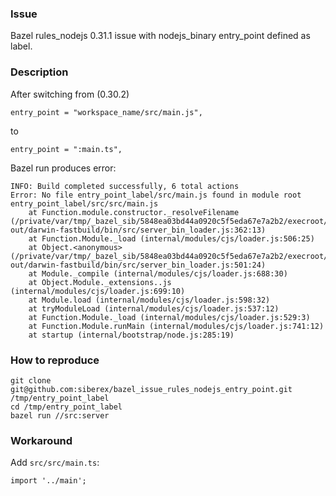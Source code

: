 ### Issue

Bazel rules_nodejs 0.31.1 issue with nodejs_binary entry_point defined as label.

### Description

After switching from (0.30.2)

```
entry_point = "workspace_name/src/main.js",
```

to

```
entry_point = ":main.ts",
```

Bazel run produces error:

```
INFO: Build completed successfully, 6 total actions
Error: No file entry_point_label/src/main.js found in module root entry_point_label/src/src/main.js
    at Function.module.constructor._resolveFilename (/private/var/tmp/_bazel_sib/5848ea03bd44a0920c5f5eda67e7a2b2/execroot/entry_point_label/bazel-out/darwin-fastbuild/bin/src/server_bin_loader.js:362:13)
    at Function.Module._load (internal/modules/cjs/loader.js:506:25)
    at Object.<anonymous> (/private/var/tmp/_bazel_sib/5848ea03bd44a0920c5f5eda67e7a2b2/execroot/entry_point_label/bazel-out/darwin-fastbuild/bin/src/server_bin_loader.js:501:24)
    at Module._compile (internal/modules/cjs/loader.js:688:30)
    at Object.Module._extensions..js (internal/modules/cjs/loader.js:699:10)
    at Module.load (internal/modules/cjs/loader.js:598:32)
    at tryModuleLoad (internal/modules/cjs/loader.js:537:12)
    at Function.Module._load (internal/modules/cjs/loader.js:529:3)
    at Function.Module.runMain (internal/modules/cjs/loader.js:741:12)
    at startup (internal/bootstrap/node.js:285:19)
```

### How to reproduce

    git clone git@github.com:siberex/bazel_issue_rules_nodejs_entry_point.git /tmp/entry_point_label
    cd /tmp/entry_point_label
    bazel run //src:server


### Workaround

Add `src/src/main.ts`:

```
import '../main';
```


